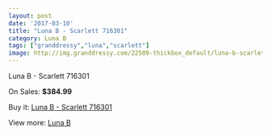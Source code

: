 ```yaml
---
layout: post
date: '2017-03-10'
title: "Luna B - Scarlett 716301"
category: Luna B
tags: ["granddressy","luna","scarlett"]
image: http://img.granddressy.com/22509-thickbox_default/luna-b-scarlett-716301.jpg
---
```

Luna B - Scarlett 716301

On Sales: **$384.99**
<a href="https://www.granddressy.com/en/luna-b/21457-luna-b-scarlett-716301.html"><amp-img layout="responsive" width="600" height="600" src="//img.granddressy.com/22509-thickbox_default/luna-b-scarlett-716301.jpg" alt="Luna B - Scarlett 716301 0" /></a>

Buy it: [Luna B - Scarlett 716301](https://www.granddressy.com/en/luna-b/21457-luna-b-scarlett-716301.html "Luna B - Scarlett 716301")

View more: [Luna B](https://www.granddressy.com/en/497-luna-b "Luna B")